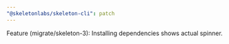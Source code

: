 ```yaml
---
"@skeletonlabs/skeleton-cli": patch
---
```


Feature (migrate/skeleton-3): Installing dependencies shows actual spinner.

